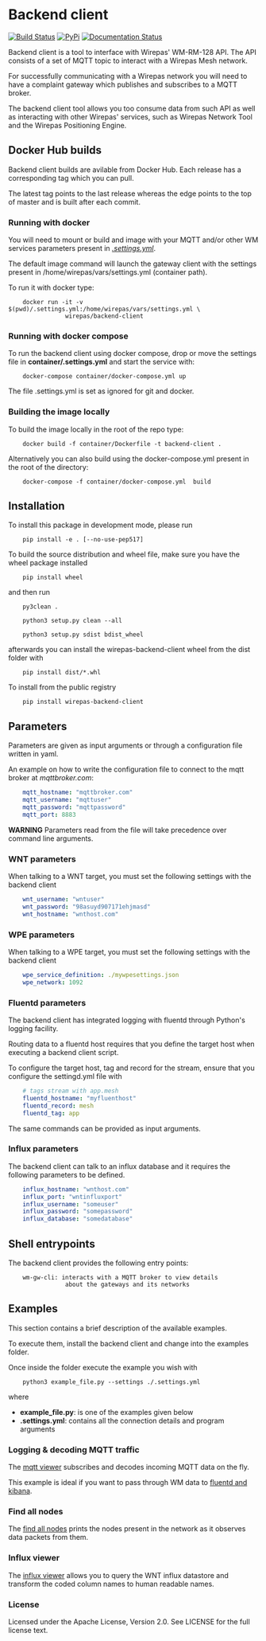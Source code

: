 # Backend client

[![Build Status](https://travis-ci.com/wirepas/backend-apis.svg?branch=master)](https://travis-ci.com/wirepas/backend-apis) [![PyPi](https://img.shields.io/pypi/v/wirepas-backend-client.svg)](https://pypi.org/project/wirepas-backend-client/) [![Documentation Status](https://readthedocs.org/projects/backend-client/badge/?version=latest)](https://backend-client.readthedocs.io/en/latest/?badge=latest)


Backend client is a tool to interface with Wirepas' WM-RM-128 API. The API
consists of a set of MQTT topic to interact with a Wirepas Mesh network.

For successfully communicating with a Wirepas network you will need to
have a complaint gateway which publishes and subscribes to a MQTT broker.

The backend client tool allows you too consume data from such API as well
as interacting with other Wirepas' services, such as Wirepas Network Tool
and the Wirepas Positioning Engine.

## Docker Hub builds

Backend client builds are avilable from Docker Hub. Each release has a
corresponding tag which you can pull.

The latest tag points to the last release whereas the edge points to the
top of master and is built after each commit.

### Running with docker

You will need to mount or build and image with your MQTT and/or other
WM services parameters present in [*.settings.yml*](#parameters).

The default image command will launch the gateway client with the settings
present in /home/wirepas/vars/settings.yml (container path).

To run it with docker type:

```shell
    docker run -it -v $(pwd)/.settings.yml:/home/wirepas/vars/settings.yml \
                wirepas/backend-client
```

### Running with docker compose

To run the backend client using docker compose, drop or move the settings file in
**container/.settings.yml** and start the service with:

```shell
    docker-compose container/docker-compose.yml up
```
The file .settings.yml is set as ignored for git and docker.

### Building the image locally

To build the image locally in the root of the repo type:
```shell
    docker build -f container/Dockerfile -t backend-client .
```
Alternatively you can also build using the docker-compose.yml present in
the root of the directory:

```shell
    docker-compose -f container/docker-compose.yml  build
```

## Installation

To install this package in development mode, please run

```shell
    pip install -e . [--no-use-pep517]
```
To build the source distribution and wheel file, make sure you have the
wheel package installed

```shell
    pip install wheel
```
and then run

```shell
    py3clean .

    python3 setup.py clean --all

    python3 setup.py sdist bdist_wheel
```
afterwards you can install the wirepas-backend-client wheel from the dist
folder with

```shell
    pip install dist/*.whl
```

To install from the public registry

```shell
    pip install wirepas-backend-client
```

## Parameters

Parameters are given as input arguments or through a configuration file
written in yaml.

An example on how to write the configuration file to connect to the
mqtt broker at *mqttbroker.com*:

```yaml
    mqtt_hostname: "mqttbroker.com"
    mqtt_username: "mqttuser"
    mqtt_password: "mqttpassword"
    mqtt_port: 8883

```
**WARNING**
    Parameters read from the file will take precedence over command line
    arguments.

### WNT parameters

When talking to a WNT target, you must set the following settings with
the backend client

```yaml
    wnt_username: "wntuser"
    wnt_password: "98asuyd907171ehjmasd"
    wnt_hostname: "wnthost.com"
```

### WPE parameters

When talking to a WPE target, you must set the following settings with
the backend client
```yaml
    wpe_service_definition: ./mywpesettings.json
    wpe_network: 1092
```

### Fluentd parameters

The backend client has integrated logging with fluentd through Python's
logging facility.

Routing data to a fluentd host requires that you define the target host
when executing a backend client script.

To configure the target host, tag and record for the stream, ensure that
you configure the settingd.yml file with

```yaml
    # tags stream with app.mesh
    fluentd_hostname: "myfluenthost"
    fluentd_record: mesh
    fluentd_tag: app
```
The same commands can be provided as input arguments.

### Influx parameters

The backend client can talk to an influx database and it requires the
following parameters to be defined.

```yaml
    influx_hostname: "wnthost.com"
    influx_port: "wntinfluxport"
    influx_username: "someuser"
    influx_password: "somepassword"
    influx_database: "somedatabase"
```

## Shell entrypoints

The backend client provides the following entry points:

```shell
    wm-gw-cli: interacts with a MQTT broker to view details
                about the gateways and its networks
```

## Examples

This section contains a brief description of the available examples.

To  execute them, install the backend client and change into the examples
folder.

Once inside the folder execute the example you wish with

```shell
    python3 example_file.py --settings ./.settings.yml
```

where

-   **example_file.py**: is one of the examples given below
-   **.settings.yml**: contains all the connection details and program arguments

### Logging & decoding MQTT traffic

The [mqtt viewer](./examples/mqtt_viewer.py) subscribes
and decodes incoming MQTT data on the fly.

This example is ideal if you want to pass through WM data to [fluentd and kibana](https://github.com/wirepas/evk).

### Find all nodes

The [find all nodes](./examples/find_all_nodes.py) prints the nodes
present in the network as it observes data packets from them.

### Influx viewer

The [influx viewer](./examples/influx_viewer.py) allows you to query the
WNT influx datastore and transform the coded column names to human readable
names.

### License

Licensed under the Apache License, Version 2.0. See LICENSE for the full license text.
